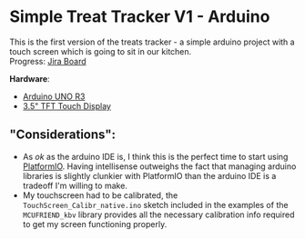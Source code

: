 # Simple Treat Tracker V1 - Arduino
This is the first version of the treats tracker - a simple arduino project with a touch screen which is going to sit in our kitchen.\
Progress: [Jira Board](https://kwardynski.atlassian.net/jira/software/projects/TT1/boards/3)

**Hardware**: 
- [Arduino UNO R3](https://www.amazon.ca/gp/product/B01EWOE0UU/ref=ppx_yo_dt_b_search_asin_image?ie=UTF8&psc=1)
- [3.5" TFT Touch Display](https://www.amazon.ca/gp/product/B077ZT7S38/ref=ppx_yo_dt_b_search_asin_image?ie=UTF8&psc=1)

## "Considerations":
- As _ok_ as the arduino IDE is, I think this is the perfect time to start using [PlatformIO](https://platformio.org/). Having intellisense outweighs the fact that managing arduino libraries is slightly clunkier with PlatformIO than the arduino IDE is a tradeoff I'm willing to make. 
- My touchscreen had to be calibrated, the `TouchScreen_Calibr_native.ino` sketch included in the examples of the `MCUFRIEND_kbv` library provides all the necessary calibration info required to get my screen functioning properly.